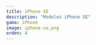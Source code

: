 ```yaml
---
title: iPhone SE
description: "Modelos iPhone SE"
gama: iPhone
image: iphone-se.png
orden: 4
---
```

